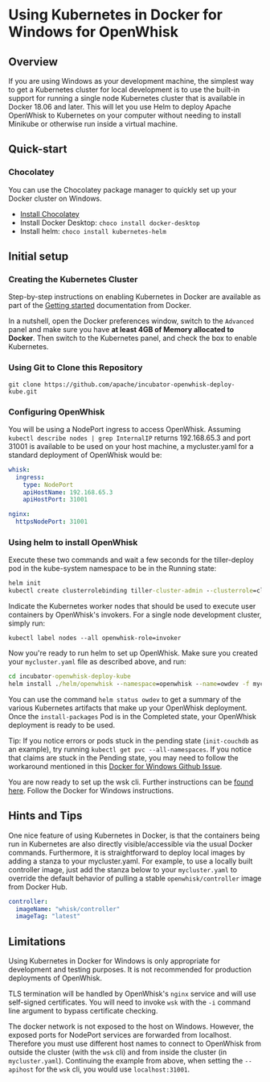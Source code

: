 <!--
#
# Licensed to the Apache Software Foundation (ASF) under one or more
# contributor license agreements.  See the NOTICE file distributed with
# this work for additional information regarding copyright ownership.
# The ASF licenses this file to You under the Apache License, Version 2.0
# (the "License"); you may not use this file except in compliance with
# the License.  You may obtain a copy of the License at
#
#     http://www.apache.org/licenses/LICENSE-2.0
#
# Unless required by applicable law or agreed to in writing, software
# distributed under the License is distributed on an "AS IS" BASIS,
# WITHOUT WARRANTIES OR CONDITIONS OF ANY KIND, either express or implied.
# See the License for the specific language governing permissions and
# limitations under the License.
#
-->

# Using Kubernetes in Docker for Windows for OpenWhisk

## Overview

If you are using Windows as your development machine, the simplest way
to get a Kubernetes cluster for local development is to use the
built-in support for running a single node Kubernetes cluster that is
available in Docker 18.06 and later. This will let you use Helm to
deploy Apache OpenWhisk to Kubernetes on your computer without needing
to install Minikube or otherwise run inside a virtual machine.

## Quick-start

### Chocolatey

You can use the Chocolatey package manager to quickly set up your Docker 
cluster on Windows.

- [Install Chocolatey](https://chocolatey.org/install)
- Install Docker Desktop: `choco install docker-desktop`
- Install helm: `choco install kubernetes-helm`

## Initial setup

### Creating the Kubernetes Cluster

Step-by-step instructions on enabling Kubernetes in Docker are
available as part of the
[Getting started](https://docs.docker.com/docker-for-windows/#kubernetes)
documentation from Docker.

In a nutshell, open the Docker preferences window, switch to the
`Advanced` panel and make sure you have **at least 4GB of Memory
allocated to Docker**. Then switch to the Kubernetes panel, and check
the box to enable Kubernetes.

### Using Git to Clone this Repository

`git clone https://github.com/apache/incubator-openwhisk-deploy-kube.git`

### Configuring OpenWhisk

You will be using a NodePort ingress to access OpenWhisk. Assuming
`kubectl describe nodes | grep InternalIP` returns 192.168.65.3 and
port 31001 is available to be used on your host machine, a
mycluster.yaml for a standard deployment of OpenWhisk would be:

```yaml
whisk:
  ingress:
    type: NodePort
    apiHostName: 192.168.65.3
    apiHostPort: 31001

nginx:
  httpsNodePort: 31001
```

### Using helm to install OpenWhisk

Execute these two commands and wait a few seconds for the tiller-deploy pod 
in the kube-system namespace to be in the Running state:

```cmd
helm init
kubectl create clusterrolebinding tiller-cluster-admin --clusterrole=cluster-admin --serviceaccount=kube-system:default
```

Indicate the Kubernetes worker nodes that should be used to execute user 
containers by OpenWhisk's invokers. For a single node development cluster, 
simply run:

`kubectl label nodes --all openwhisk-role=invoker`

Now you're ready to run helm to set up OpenWhisk. Make sure you created your 
`mycluster.yaml` file as described above, and run:

```cmd
cd incubator-openwhisk-deploy-kube
helm install ./helm/openwhisk --namespace=openwhisk --name=owdev -f mycluster.yaml
```

You can use the command `helm status owdev` to get a summary of the various 
Kubernetes artifacts that make up your OpenWhisk deployment. Once the 
`install-packages` Pod is in the Completed state, your OpenWhisk deployment 
is ready to be used.

Tip: If you notice errors or pods stuck in the pending state (`init-couchdb` 
as an example), try running `kubectl get pvc --all-namespaces`. If you notice 
that claims are stuck in the Pending state, you may need to follow the 
workaround mentioned in this [Docker for Windows Github Issue](https://github.com/docker/for-win/issues/1758#issuecomment-376054370).

You are now ready to set up the wsk cli. Further instructions can be 
[found here](https://github.com/apache/incubator-openwhisk-deploy-kube#https://github.com/apache/incubator-openwhisk-deploy-kube#configure-the-wsk-cli). 
Follow the Docker for Windows instructions.

## Hints and Tips

One nice feature of using Kubernetes in Docker, is that the
containers being run in Kubernetes are also directly
visible/accessible via the usual Docker commands. Furthermore, it is
straightforward to deploy local images by adding a stanza to your
mycluster.yaml. For example, to use a locally built controller image,
just add the stanza below to your `mycluster.yaml` to override the default
behavior of pulling a stable `openwhisk/controller` image from Docker Hub.

```yaml
controller:
  imageName: "whisk/controller"
  imageTag: "latest"
```

## Limitations

Using Kubernetes in Docker for Windows is only appropriate for development
and testing purposes. It is not recommended for production
deployments of OpenWhisk.

TLS termination will be handled by OpenWhisk's `nginx` service and
will use self-signed certificates. You will need to invoke `wsk` with
the `-i` command line argument to bypass certificate checking.

The docker network is not exposed to the host on Windows. However, the
exposed ports for NodePort services are forwarded from localhost.
Therefore you must use different host names to connect to OpenWhisk
from outside the cluster (with the `wsk` cli) and from inside the
cluster (in `mycluster.yaml`). Continuing the example from above,
when setting the `--apihost` for the `wsk` cli, you would use
`localhost:31001`.
